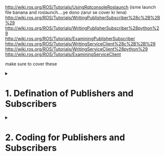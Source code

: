 http://wiki.ros.org/ROS/Tutorials/UsingRqtconsoleRoslaunch (isme launch file banana and roslaunch....ye dono zarur se cover kr lena) <br>
http://wiki.ros.org/ROS/Tutorials/WritingPublisherSubscriber%28c%2B%2B%29<br>
http://wiki.ros.org/ROS/Tutorials/WritingPublisherSubscriber%28python%29<br>
http://wiki.ros.org/ROS/Tutorials/ExaminingPublisherSubscriber<br>
http://wiki.ros.org/ROS/Tutorials/WritingServiceClient%28c%2B%2B%29<br>
http://wiki.ros.org/ROS/Tutorials/WritingServiceClient%28python%29<br>
http://wiki.ros.org/ROS/Tutorials/ExaminingServiceClient<br>

make sure to cover these

<details>
  <summary><h1>1. Defination of Publishers and Subscribers</h1></summary>
  
Message passing in ROS happens with the Publisher Subscriber Interface provided by ROS library functions. The primary mechanism for ROS nodes to exchange data is sending and receiving messages. Messages are transmitted on a topic, and each topic has a unique name in the ROS network. If a node wants to share information, it uses a publisher to send data to a topic. Or we can say a Publisher is the one puts the messages of some standard Message Type to a particular Topic. A node that wants to receive that information uses a subscriber to that same topic. Or we can say the Subscriber subscribes to the Topic so that it receives the messages whenever any message is published to the Topic. A ROS Node can be a Publisher or a Subscriber. Besides its unique name, each topic also has a message type, which determines the types of messages that are capable of being transmitted under that topic.

This publisher and subscriber communication has the following characteristics:

   - Topics are used for many-to-many communication. Many publishers can send messages to the same topic and many subscribers can receive them.

   - Publishers and subscribers are decoupled through topics and can be created and destroyed in any order. A message can be published to a topic even if there are no active subscribers.
  
   - Note that a publisher can publish to one or more Topic and a Subscriber can subscribe to one or more Topic.

   - Also, publishers and subscribers are not aware of each others’ existence. The idea is to decouple the production of information from its consumption and all the IP addresses of various nodes are tracked by the ROS Master.

The concept of topics, publishers, and subscribers is illustrated in the figure:
  
<br>
<p align="center">
  <img src="https://github.com/AMC-IITBHU/ROS-Summer-Camp-22/blob/main/Week%201/assets/pub_and_sub.png">
</p>
<br>  

  
</details>


<details>
  <summary><h1>2. Coding for Publishers and Subscribers</h1></summary>
  
  <br>
<p align="center">
  <img src="https://github.com/AMC-IITBHU/ROS-Summer-Camp-22/blob/main/Week%201/assets/pub_and_sub.jpeg">
</p>
<br>  
  
  <details>
  <summary><h1>Publishers</h1></summary>
    
    Move to the ros package that you created before. Inside the package create a folder named scripts. Inside the scripts folder create a python file with any name you like. Here I am using the name "learn_publishers.py"
    
    In the python file put the following code 
    
    ```bash
    #!/usr/bin/env python3
    #import the rospy package and the String message type
    import rospy
    from std_msgs.msg import String
    #function to publish messages at the rate of 2 messages per second
    def messagePublisher():
         #define a topic to which the messages will be published
         message_publisher = rospy.Publisher(‘messageTopic’, String, queue_size=10)
        #initialize the Publisher node. 
        #Setting anonymous=True will append random integers at the end of our publisher node
        rospy.init_node(‘messagePubNode’, anonymous=True)
        #publishes at a rate of 2 messages per second
        rate = rospy.Rate(2)
        #Keep publishing the messages until the user interrupts 
        while not rospy.is_shutdown():
        message = “ROS Tutorial by Arsalan”
        #display the message on the terminal
        rospy.loginfo(‘Published: ‘ + message)
        #publish the message to the topic
        message_publisher.publish(message)
        #rate.sleep() will wait enough until the node publishes the     message to the topic
        rate.sleep()
    if __name__ == ‘__main__’:
        try:
            messagePublisher()
        #capture the Interrupt signals
        except rospy.ROSInterruptException:
            pass
    ```
    
    Now let us decode the code line by line
    
  </details>
  
</details>  


